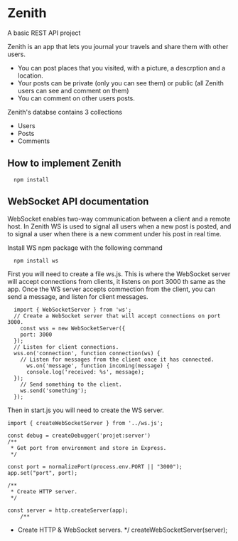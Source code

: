 # Zenith
A basic REST API project

Zenith is an app that lets you journal your travels and share them with other users.

 -  You can post places that you visited, with a picture, a descrption and a location.
 -  Your posts can be private (only you can see them) or public (all Zenith users can see and comment on them)
 -  You can comment on other users posts.
 
Zenith's databse contains 3 collections

 - Users
 - Posts
 - Comments
    
## How to implement Zenith
    
      npm install

## WebSocket API documentation

WebSocket enables two-way communication between a client and a remote host. In Zenith WS is used to signal all users when a new post is posted, and to signal a user when there is a new comment under his post in real time.

Install WS npm package with the following command

      npm install ws
      
First you will need to create a file ws.js. This is where the WebSocket server will accept connections from clients, it listens on port 3000 th same as the app. Once the WS server accepts commection from the client, you can send a message, and listen for client messages.
 
 
      import { WebSocketServer } from 'ws';
      // Create a WebSocket server that will accept connections on port 3000.
        const wss = new WebSocketServer({
        port: 3000
      });
      // Listen for client connections.
      wss.on('connection', function connection(ws) {
        // Listen for messages from the client once it has connected.
          ws.on('message', function incoming(message) {
          console.log('received: %s', message);
      });
        // Send something to the client.
        ws.send('something');
      });

Then in start.js you will need to create the WS server.

	import { createWebSocketServer } from '../ws.js';

	const debug = createDebugger('projet:server')
	/**
	 * Get port from environment and store in Express.
	 */
	
	const port = normalizePort(process.env.PORT || "3000");
	app.set("port", port);
	
	/**
	 * Create HTTP server.
	 */
	
	const server = http.createServer(app);
		/**
 * Create HTTP & WebSocket servers.
	 */
	createWebSocketServer(server);
